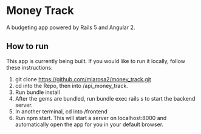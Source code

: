 # Money Track

A budgeting app powered by Rails 5 and Angular 2.

## How to run

This app is currently being built. If you would like to run it locally, follow
these instructions:

1. git clone https://github.com/mlarosa2/money_track.git
2. cd into the Repo, then into /api_money_track.
3. Run bundle install
4. After the gems are bundled, run bundle exec rails s to start the backend server.
5. In another terminal, cd into /frontend
6. Run npm start. This will start a server on localhost:8000 and automatically
   open the app for you in your default browser.
